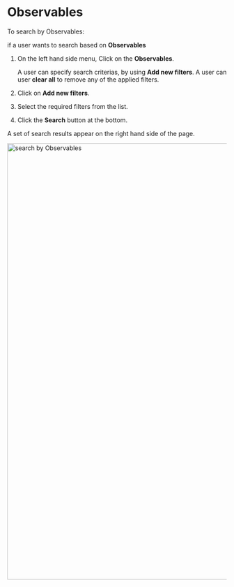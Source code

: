 # Observables

To search by Observables:

if a user wants to search based on **Observables**

1. On the left hand side menu, Click on the **Observables**.  

    A user can specify search criterias, by using **Add new filters**. A user can user **clear all** to remove any of the applied filters. 

1. Click on **Add new filters**. 
1. Select the required filters from the list.
1. Click the **Search** button at the bottom. 

A set of search results appear on the right hand side of the page. 

<img src="../images/search-by-observables.png" alt="search by Observables" width="1000" height="1000"/>